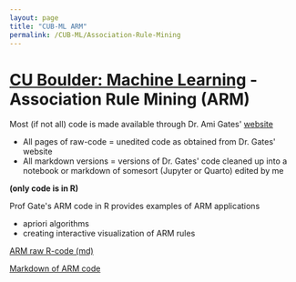 ```yaml
---
layout: page
title: "CUB-ML ARM"
permalink: /CUB-ML/Association-Rule-Mining
---
```


# [CU Boulder: Machine Learning](../CUB-ML.md) - Association Rule Mining (ARM)
Most (if not all) code is made available through Dr. Ami Gates' [website](https://gatesboltonanalytics.com/)
- All pages of raw-code = unedited code as obtained from Dr. Gates' website
- All markdown versions = versions of Dr. Gates' code cleaned up into a notebook or markdown of somesort (Jupyter or Quarto) edited by me

**(only code is in R)**

Prof Gate's ARM code in R provides examples of ARM applications
- apriori algorithms
- creating interactive visualization of ARM rules

[ARM raw R-code (md)](GatesARM.md)

[Markdown of ARM code](ARMmarkdown.html)